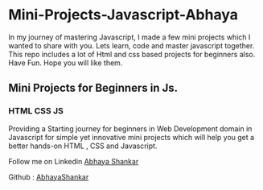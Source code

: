 # Mini-Projects-Javascript-Abhaya
In my journey of mastering Javascript, I made a few mini projects which I wanted to share with you. Lets learn, code and master javascript together. This repo includes a lot of Html and css based projects for beginners also. Have Fun. Hope you will like them.
<h2> Mini Projects for Beginners in Js. </h2>
<h3> HTML CSS JS </h3>
<p> Providing a Starting journey for beginners in Web Development domain in Javascript for simple yet innovative mini projects which will help you get a better hands-on HTML , CSS and Javascript. </p>


<p> Follow me on Linkedin <a href ="https://www.linkedin.com/in/abhayashankar"> Abhaya Shankar </a> </p>
<p> Github : <a href = "https://github.com/AbhayaShankar"> AbhayaShankar </a> </p>
